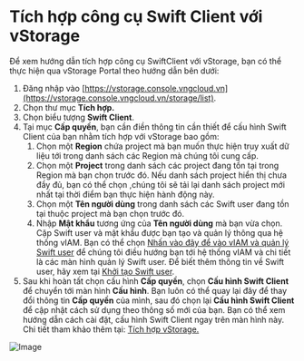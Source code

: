 # Tích hợp công cụ Swift Client với vStorage

Để xem hướng dẫn tích hợp công cụ SwiftClient với vStorage, bạn có thể thực hiện qua vStorage Portal theo hướng dẫn bên dưới: 

1. Đăng nhập vào [https://vstorage.console.vngcloud.vn](https://vstorage.console.vngcloud.vn/storage/list).
2. Chọn thư mục **Tích hợp.**
3. Chọn biểu tượng **Swift Client**.
4. Tại mục **Cấp quyền**, bạn cần điền thông tin cần thiết để cấu hình Swift Client của bạn nhằm tích hợp với vStorage bao gồm:
   1. Chọn một **Region** chứa project mà bạn muốn thực hiện truy xuất dữ liệu tới trong danh sách các Region mà chúng tôi cung cấp.
   2. Chọn một **Project** trong danh sách các project đang tồn tại trong Region mà bạn chọn trước đó. Nếu danh sách project hiển thị chưa đầy đủ, bạn có thể chọn ,chúng tôi sẽ tải lại danh sách project mới nhất tại thời điểm bạn thực hiện hành động này.
   3. Chọn một **Tên người dùng** trong danh sách các Swift user đang tồn tại thuộc project mà bạn chọn trước đó.
   4. Nhập **Mật khẩu** tương ứng của **Tên người dùng** mà bạn vừa chọn. Cặp Swift user và mật khẩu được bạn tạo và quản lý thông qua hệ thống vIAM. Bạn có thể chọn [Nhấn vào đây để vào vIAM và quản lý Swift user](https://hcm-3.console.vngcloud.vn/iam/vstorage-credentials/swift) để chúng tôi điều hướng bạn tới hệ thống vIAM và chi tiết là các màn hình quản lý Swift user. Để biết thêm thông tin về Swift user, hãy xem tại [Khởi tạo Swift user](https://docs.vngcloud.vn/vng-cloud-document/vn/vstorage/object-storage/vstorage-hcm03/quan-ly-truy-cap/quan-ly-tai-khoan-truy-cap-vstorage/tai-khoan-service-account/khoi-tao-vstorage-credentials/khoi-tao-swift-user).
5. Sau khi hoàn tất chọn cấu hình **Cấp quyền**, chọn **Cấu hình Swift Client** để chuyển tới màn hình **Cấu hình**. Bạn luôn có thể quay lại đây để thay đổi thông tin **Cấp quyền** của mình, sau đó chọn lại **Cấu hình Swift Client** để cập nhật cách sử dụng theo thông số mới của bạn. Bạn có thể xem hướng dẫn cách cài đặt, cấu hình Swift Client ngay trên màn hình này. Chi tiết tham khảo thêm tại: [Tích hợp vStorage.](https://vstorage.console.vngcloud.vn/integration/integration)

![Image](https://github.com/vngcloud/docs/blob/main/Vietnamese/.gitbook/assets/Tich_hop_Swift_Client.gif?raw=true)
